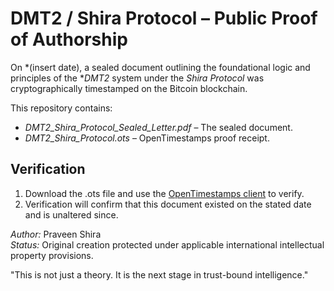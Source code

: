 # DMT2 / Shira Protocol – Public Proof of Authorship

On *(insert date), a sealed document outlining the foundational logic and principles of the **DMT2* system under the *Shira Protocol* was cryptographically timestamped on the Bitcoin blockchain.

This repository contains:
- *DMT2_Shira_Protocol_Sealed_Letter.pdf* – The sealed document.
- *DMT2_Shira_Protocol.ots* – OpenTimestamps proof receipt.

## Verification
1. Download the .ots file and use the [OpenTimestamps client](https://opentimestamps.org/) to verify.
2. Verification will confirm that this document existed on the stated date and is unaltered since.

*Author:* Praveen Shira  
*Status:* Original creation protected under applicable international intellectual property provisions.

"This is not just a theory. It is the next stage in trust-bound intelligence."
